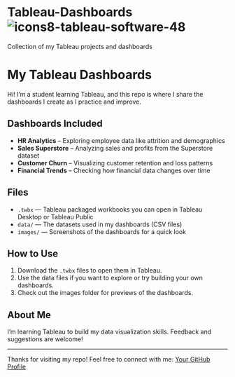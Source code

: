 # Tableau-Dashboards  ![icons8-tableau-software-48](https://github.com/swaapnaa/TABLEAU-PROJECTS/assets/149737403/5324eb1a-8bb8-405f-ae23-5988bcfdd675)
Collection of my Tableau projects and dashboards

# My Tableau Dashboards

Hi! I’m a student learning Tableau, and this repo is where I share the dashboards I create as I practice and improve.

## Dashboards Included

- **HR Analytics** – Exploring employee data like attrition and demographics  
- **Sales Superstore** – Analyzing sales and profits from the Superstore dataset  
- **Customer Churn** – Visualizing customer retention and loss patterns  
- **Financial Trends** – Checking how financial data changes over time

## Files

- `.twbx` — Tableau packaged workbooks you can open in Tableau Desktop or Tableau Public  
- `data/` — The datasets used in my dashboards (CSV files)  
- `images/` — Screenshots of the dashboards for a quick look

## How to Use

1. Download the `.twbx` files to open them in Tableau.  
2. Use the data files if you want to explore or try building your own dashboards.  
3. Check out the images folder for previews of the dashboards.

## About Me

I’m learning Tableau to build my data visualization skills. Feedback and suggestions are welcome!

---

Thanks for visiting my repo! Feel free to connect with me: [Your GitHub Profile](https://github.com/Shivaniambati006)
